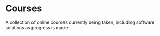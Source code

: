 # Courses
A collection of online courses currently being taken, including software solutions as progress is made
